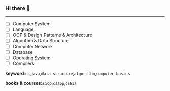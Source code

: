 ### Hi there 👋
---

- [ ] Computer System
- [ ] Language
- [ ] OOP & Design Patterns & Architecture
- [ ] Algorithm & Data Structure
- [ ] Computer Network
- [ ] Database
- [ ] Operating System
- [ ] Compilers

**keyword**:`cs`,`java`,`data structure`,`algorithm`,`computer basics`

**books & courses**:`sicp`,`csapp`,`cs61a`

